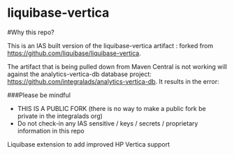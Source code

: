 liquibase-vertica
=================

#Why this repo?

This is an IAS built version of the liquibase-vertica artifact : forked from https://github.com/liquibase/liquibase-vertica.

The artifact that is being pulled down from Maven Central is not working will against the analytics-vertica-db database project: https://github.com/integralads/analytics-vertica-db. It results in the error:


###Please be mindful 

  - THIS IS A PUBLIC FORK (there is no way to make a public fork be private in the integralads org)
  - Do not check-in any IAS sensitive / keys / secrets / proprietary information in this repo 

Liquibase extension to add improved HP Vertica support
